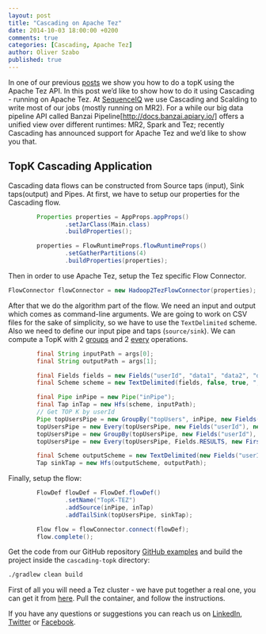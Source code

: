 ```yaml
---
layout: post
title: "Cascading on Apache Tez"
date: 2014-10-03 18:00:00 +0200
comments: true
categories: [Cascading, Apache Tez]
author: Oliver Szabo
published: true
---
```



In one of our previous [posts](http://blog.sequenceiq.com/blog/2014/09/23/topn-on-apache-tez/) we show you how to do a topK using the Apache Tez API. In this post we’d like to show how to do it using Cascading - running on Apache Tez.
At [SequenceIQ](http://sequenceiq.com) we use Cascading and Scalding to write most of our jobs (mostly running on MR2). For a while our big data pipeline API called Banzai Pipeline[http://docs.banzai.apiary.io/] offers a unified view over different runtimes: MR2, Spark and Tez; recently Cascading has announced support for Apache Tez and we’d like to show you that.
## TopK Cascading Application

Cascading data flows can be constructed from Source taps (input), Sink taps(output) and Pipes.
At first, we have to setup our properties for the Cascading flow.

``` java
        Properties properties = AppProps.appProps()
                .setJarClass(Main.class)
                .buildProperties();

        properties = FlowRuntimeProps.flowRuntimeProps()
                .setGatherPartitions(4)
                .buildProperties(properties);
```

Then in order to use Apache Tez, setup the Tez specific Flow Connector.

``` java
FlowConnector flowConnector = new Hadoop2TezFlowConnector(properties);
```
After that we do the algorithm part of the flow. We need an input and output which comes as command-line arguments.
We are going to work on CSV files for the sake of simplicity, so we have to use the `TextDelimited` scheme. Also we need to define our input pipe and taps (`source/sink`).
We can compute a TopK with 2 [groups](http://docs.cascading.org/cascading/2.5/userguide/html/ch03s03.html#N205A3) and 2 [every](http://docs.cascading.org/cascading/2.5/userguide/html/ch03s03.html#N20438) operations.

``` java
        final String inputPath = args[0];
        final String outputPath = args[1];

        final Fields fields = new Fields("userId", "data1", "data2", "data3");
        final Scheme scheme = new TextDelimited(fields, false, true, ",");

        final Pipe inPipe = new Pipe("inPipe");
        final Tap inTap = new Hfs(scheme, inputPath);
        // Get TOP K by userId
        Pipe topUsersPipe = new GroupBy("topUsers", inPipe, new Fields("userId"));
        topUsersPipe = new Every(topUsersPipe, new Fields("userId"), new Count(), Fields.ALL);
        topUsersPipe = new GroupBy(topUsersPipe, new Fields("userId"), new Fields("count"), true);
        topUsersPipe = new Every(topUsersPipe, Fields.RESULTS, new FirstNBuffer(20));

        final Scheme outputScheme = new TextDelimited(new Fields("userId", "count"), false, true, ",");
        Tap sinkTap = new Hfs(outputScheme, outputPath);
```

Finally, setup the flow:

``` java
        FlowDef flowDef = FlowDef.flowDef()
                .setName("TopK-TEZ")
                .addSource(inPipe, inTap)
                .addTailSink(topUsersPipe, sinkTap);

        Flow flow = flowConnector.connect(flowDef);
        flow.complete();
```

Get the code from our GitHub repository [GitHub examples](https://github.com/sequenceiq/sequenceiq-samples) and build the project inside the `cascading-topk` directory:

```bash
./gradlew clean build
```

First of all you will need a Tez cluster - we have put together a real one, you can get it from [here](http://blog.sequenceiq.com/blog/2014/09/19/apache-tez-cluster/). Pull the container, and follow the instructions.

If you have any questions or suggestions you can reach us on [LinkedIn](https://www.linkedin.com/company/sequenceiq/), [Twitter](https://twitter.com/sequenceiq) or [Facebook](https://www.facebook.com/sequenceiq).
